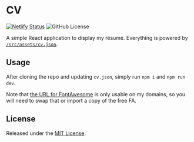 # CV

[![Netlify Status](https://api.netlify.com/api/v1/badges/b10b1622-c45d-49f9-a7dd-9b3651d9ba92/deploy-status)](https://app.netlify.com/sites/graceful-halva-2f1868/deploys) ![GitHub License](https://img.shields.io/github/license/rnelson/webcv)

A simple React application to display my résumé. Everything is powered by [`/src/assets/cv.json`](https://github.com/rnelson/webcv/blob/main/src/assets/cv.json).

## Usage

After cloning the repo and updating `cv.json`, simply run `npm i` and `npm run dev`.

Note that [the URL for FontAwesome](https://github.com/rnelson/webcv/blob/main/index.html#L11) is only usable on my domains, so you will need to swap that or import a copy of the free FA.

## License

Released under the [MIT License](http://rnelson.mit-license.org).